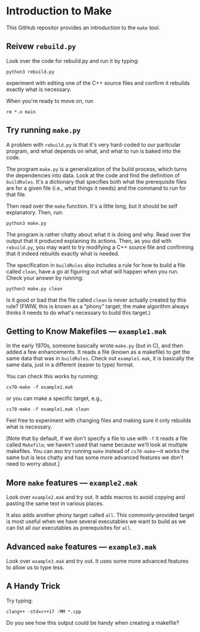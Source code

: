 # Introduction to Make

This GitHub repositor provides an introduction to the `make` tool.

## Reivew `rebuild.py`

Look over the code for rebuild.py and run it by typing:

```
python3 rebuild.py
```

experiment with editing one of the C++ source files and confirm it rebuilds
exactly what is necessary.

When you're ready to move on, run

```
rm *.o main
```

## Try running `make.py`

A problem with `rebuild.py` is that it's very hard-coded to our particular
program, and what depends on what, and what to run is baked into the code.

The program `make.py` is a generalization of the build process, which turns
the dependencies into data.  Look at the code and find the definition of
`buildRules`.  It's a dictionary that specifies both what the prerequisite
files are for a given file (i.e., what things it needs) and the command to
run for that file.

Then read over the `make` function.  It's a little long, but it should be
self explanatory.  Then, run:

```
python3 make.py
```

The program is rather chatty about what it is doing and why.  Read over
the output that it produced explaining its actions.  Then, as you did with
`rebuild.py`, you may want to try modifying a C++ source file and confirming
that it indeed rebuilds exactly what is needed.

The specification in `buildRules` also includes a rule for how to build a file
called `clean`, have a go at figuring out what will happen when you run.
Check your answer by running:

```
python3 make.py clean
```

Is it good or bad that the file called `clean` is never actually created by
this rule?  (FWIW, this is known as a “phony” target; the make algorithm
always thinks it needs to do what's necessary to build this target.)

## Getting to Know Makefiles — `example1.mak`

In the early 1970s, someone basically wrote `make.py` (but in C), and then
added a few enhancements.  It reads a file (known as a makefile) to get the
same data that was in `buildRules`.  Check out `example1.mak`, it is basically
the same data, just in a different (easier to type) format.

You can check this works by running:

```
cs70-make -f example1.mak
```

or you can make a specific target, e.g.,

```
cs70-make -f example1.mak clean
```

Feel free to experiment with changing files and making sure it only rebuilds
what is necessary.

[Note that by default, if we don't specify a file to use with `-f` it reads
a file called `Makefile`; we haven't used that name because we'll look at
multiple makefiles.  You can aso try running `make` instead of `cs70-make`—it
works the same but is less chatty and has some more advanced features we don't
need to worry about.]

## More `make` features — `example2.mak`

Look over `example2.mak` and try out.  It adds macros to avoid copying and
pasting the same text in various places.

It also adds another phony target called `all`.  This commonly-provided target
is most useful when we have several executables we want to build as we can
list all our executables as prerequisites for `all`.

## Advanced `make` features — `example3.mak`

Look over `example3.mak` and try out.  It uses some more advanced features
to allow us to type less.

## A Handy Trick

Try typing:

```
clang++ -std=c++17 -MM *.cpp
```

Do you see how this output could be handy when creating a makefile?
